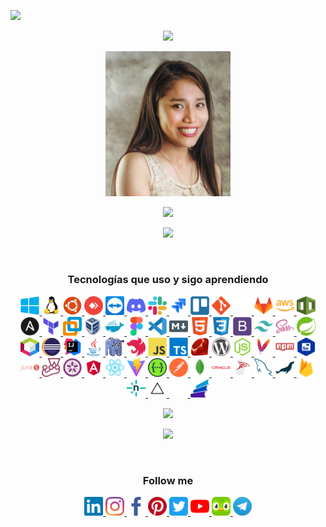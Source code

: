 <!--
### Hi there 👋
**sgcm14/sgcm14** is a ✨ _special_ ✨ repository because its `README.md` (this file) appears on your GitHub profile.

Here are some ideas to get you started:

- 🔭 I’m currently working on ...
- 🌱 I’m currently learning ...
- 👯 I’m looking to collaborate on ...
- 🤔 I’m looking for help with ...
- 💬 Ask me about ...
- 📫 How to reach me: ...
- 😄 Pronouns: ...
- ⚡ Fun fact: ...
-->
![](https://hit.yhype.me/github/profile?user_id=44757651)

<p align="center"><img src="https://readme-typing-svg.herokuapp.com/?color=%23F7479B&lines=Sammy+G.+Cantoral+Montejo+(sgcm14)"></p>

<p align="center"><a><img src="https://raw.githubusercontent.com/sgcm14/sgcm14/main/sammy.jpg" width="200"></a></p>

<p align="center"> <img src="https://readme-typing-svg.herokuapp.com/?color=%23F7479B&lines=Ing.+de+Sistemas+Colegiada;Frontend+Developer+-+Angular"></p>


<p align="center"><img src="https://profile-counter.glitch.me/{sgcm14}/count.svg"></p>

<br>

<h3 align="center">Tecnologías que uso y sigo aprendiendo</h3>

<p align="center">
    <a href="https://www.microsoft.com/es-es/windows" target="_blank">
        <img src="https://raw.githubusercontent.com/sgcm14/sgcm14/2eca8deae8152cdbf0de7e62aad2a0ce66ef687f/windows.svg" width="30" height="30"/>
    </a>
     <a href="https://www.linux.org/" target="_blank">
        <img src="https://raw.githubusercontent.com/sgcm14/sgcm14/2a0e18a15b68201c65a8335a3f3856f7947c48f4/linux.svg" width="30" height="30"/>
    </a>
    <a href="https://ubuntu.com/" target="_blank">
        <img src="https://raw.githubusercontent.com/sgcm14/sgcm14/c8b99481dda545c8a48e272303856b8ef59a8617/ubuntu.svg" width="30" height="30"/>
    </a>
    <a href="https://anydesk.com/es" target="_blank">
        <img src="https://raw.githubusercontent.com/sgcm14/sgcm14/34efc7c45a9551d48382bbf1a5a1e27780d833ad/anydesk.svg" width="30" height="30"/>
    </a>
    <a href="https://www.teamviewer.com/latam/" target="_blank">
        <img src="https://raw.githubusercontent.com/sgcm14/sgcm14/34efc7c45a9551d48382bbf1a5a1e27780d833ad/teamviewer.svg" width="30" height="30"/>
    </a>
    <a  href="https://discord.com/" target="_blank">
        <img src="https://raw.githubusercontent.com/sgcm14/sgcm14/f8d42a740e0318600b9ea357ca7dbb1b35af2986/discord.svg" width="30" height="30"/>
    </a>
    <a  href="https://slack.com/intl/es-la" target="_blank">
        <img src="https://raw.githubusercontent.com/sgcm14/sgcm14/f8d42a740e0318600b9ea357ca7dbb1b35af2986/slack.svg" width="30" height="30"/>
    </a>
    <a  href="https://www.atlassian.com/es/software/jira" target="_blank">
        <img src="https://raw.githubusercontent.com/sgcm14/sgcm14/e2f49d2d1074a3bbe81c4f2383fdd47d066407ee/jira.svg" width="30" height="30"/>
    </a>
    <a  href="https://trello.com/" target="_blank">
         <img src="https://raw.githubusercontent.com/sgcm14/sgcm14/a80baf5c49654c932c5ddf4b4e4a4c276dad9fc8/trello.svg" width="30" height="30"/>
    </a>
    <a href="https://git-scm.com/" target="_blank">
        <img src="https://raw.githubusercontent.com/sgcm14/sgcm14/2eca8deae8152cdbf0de7e62aad2a0ce66ef687f/git.svg" width="30" height="30"/>
    </a>
    <a  href="https://github.com/" target="_blank">
        <img src="https://raw.githubusercontent.com/sgcm14/sgcm14/main/github.png" width="30" height="30"/>
    </a>
    <a  href="https://about.gitlab.com/" target="_blank">
        <img src="https://raw.githubusercontent.com/sgcm14/sgcm14/1370a6504cb1cca5ffce0a3eb67cbbb2c637b09a/gitlab.svg" width="30" height="30"/>
    </a>
     <a  href="https://aws.amazon.com/es" target="_blank">
        <img src="https://raw.githubusercontent.com/sgcm14/sgcm14/25364b1024575618f7422ee7bdc62bab4d2afacd/amazonwebservice.svg" width="30" height="30"/>
    </a>
     <a  href="https://aws.amazon.com/es/cloudformation/" target="_blank">
        <img src="https://raw.githubusercontent.com/sgcm14/sgcm14/a161f9c0209a1facde1ed96efa061ceb26978a86/aws-cloudformation.svg" width="30" height="30"/>
    </a>
     <a  href="https://www.ansible.com" target="_blank">
        <img src="https://raw.githubusercontent.com/sgcm14/sgcm14/25364b1024575618f7422ee7bdc62bab4d2afacd/ansible.svg" width="30" height="30"/>
    </a>
    <a  href="https://www.terraform.io/" target="_blank">
        <img src="https://raw.githubusercontent.com/sgcm14/sgcm14/a161f9c0209a1facde1ed96efa061ceb26978a86/terraform.svg" width="30" height="30"/>
    </a>
    <a href="https://www.vmware.com/products/workstation-pro.html" target="_blank">
        <img src="https://raw.githubusercontent.com/sgcm14/sgcm14/main/vmware_workstation.png" width="30" height="30"/>
    </a>
    <a href="https://www.virtualbox.org/" target="_blank">
        <img src="https://raw.githubusercontent.com/sgcm14/sgcm14/main/virtualbox.png" width="30" height="30"/>
    </a>
    <a href="https://www.docker.com/" target="_blank">
        <img src="https://raw.githubusercontent.com/sgcm14/sgcm14/acdb820daea2f5102d843bdbd14ec582192088e9/docker.svg" width="30" height="30"/>
    </a>
    <a  href="https://www.figma.com/" target="_blank">
        <img src="https://raw.githubusercontent.com/sgcm14/sgcm14/1f6ed0fa04190e151fe7e8b11c443be87538cd27/figma.svg" width="30" height="30"/>
    </a>
    <a href="https://code.visualstudio.com/" target="_blank">
        <img src="https://raw.githubusercontent.com/sgcm14/sgcm14/1f6ed0fa04190e151fe7e8b11c443be87538cd27/vscode.svg" width="30" height="30"/>
    </a>
     <a href="https://markdown.es/" target="_blank">
        <img src="https://raw.githubusercontent.com/sgcm14/sgcm14/d458fb7ec3ade119c2480efee2fde0c1eb60a1eb/markdown.svg" width="30" height="30"/>
    </a>
    <a href="https://developer.mozilla.org/es/docs/Web/HTML" target="_blank">
        <img src="https://raw.githubusercontent.com/sgcm14/sgcm14/2eca8deae8152cdbf0de7e62aad2a0ce66ef687f/html5.svg" width="30" height="30"/>
    </a>
    <a href="https://developer.mozilla.org/es/docs/Web/CSS" target="_blank">
        <img src="https://raw.githubusercontent.com/sgcm14/sgcm14/2eca8deae8152cdbf0de7e62aad2a0ce66ef687f/css3.svg" width="30" height="30"/>
    </a>
    <a href="https://getbootstrap.com/" target="_blank">
        <img src="https://raw.githubusercontent.com/sgcm14/sgcm14/2eca8deae8152cdbf0de7e62aad2a0ce66ef687f/bootstrap.svg" width="30" height="30"/>
    </a>
    <a href="https://tailwindcss.com/" target="_blank">
        <img src="https://raw.githubusercontent.com/sgcm14/sgcm14/1f6ed0fa04190e151fe7e8b11c443be87538cd27/tailwindcss.svg" width="30" height="30"/>
    </a>
    <a href="https://sass-lang.com/" target="_blank">
        <img src="https://raw.githubusercontent.com/sgcm14/sgcm14/2eca8deae8152cdbf0de7e62aad2a0ce66ef687f/sass.svg" width="30" height="30"/>
    </a>
     <a href="https://spring.io/" target="_blank">
        <img src="https://raw.githubusercontent.com/sgcm14/sgcm14/e5f74fcfb5fc0f397ce38325c4c71da9bc5e1ffe/spring.svg" width="30" height="30"/>
    </a>
    <a href="https://netbeans.apache.org/" target="_blank">
        <img src="https://raw.githubusercontent.com/sgcm14/sgcm14/main/netbeans.png" width="30" height="30"/>
    </a>
    <a href="https://eclipseide.org/" target="_blank">
        <img src="https://raw.githubusercontent.com/sgcm14/sgcm14/2a0e18a15b68201c65a8335a3f3856f7947c48f4/eclipse.svg" width="30" height="30"/>
    </a>
    <a href="https://www.jetbrains.com/es-es/idea/" target="_blank">
        <img src="https://raw.githubusercontent.com/sgcm14/sgcm14/e5f74fcfb5fc0f397ce38325c4c71da9bc5e1ffe/intellij.svg" width="30" height="30"/>
    </a>
    <a href="https://www.java.com/es/" target="_blank">
        <img src="https://raw.githubusercontent.com/sgcm14/sgcm14/2eca8deae8152cdbf0de7e62aad2a0ce66ef687f/java.svg" width="30" height="30"/>
    </a>
    <a href="https://www.php.net/" target="_blank">
        <img src="https://raw.githubusercontent.com/sgcm14/sgcm14/main/php.png" width="30" height="30"/>
    </a>
     <a href="https://nestjs.com/" target="_blank">
        <img src="https://raw.githubusercontent.com/sgcm14/sgcm14/112e1f9243ea534c2e2c0a5e93b5b69be058ac09/nestjs.svg" width="30" height="30"/>
    </a>
    <a href="https://www.javascript.com/" target="_blank">
        <img src="https://raw.githubusercontent.com/sgcm14/sgcm14/2eca8deae8152cdbf0de7e62aad2a0ce66ef687f/javascript.svg" width="30" height="30"/>
    </a>
    <a href="https://www.typescriptlang.org/" target="_blank">
        <img src="https://raw.githubusercontent.com/sgcm14/sgcm14/1f6ed0fa04190e151fe7e8b11c443be87538cd27/typescript.svg" width="30" height="30"/>
    </a>
    <a href="https://www.ruby-lang.org/es/" target="_blank">
        <img src="https://raw.githubusercontent.com/sgcm14/sgcm14/1f6ed0fa04190e151fe7e8b11c443be87538cd27/ruby.svg" width="30" height="30"/>
    </a>
    <a href="https://wordpress.com/es" target="_blank">
        <img src="https://raw.githubusercontent.com/sgcm14/sgcm14/2eca8deae8152cdbf0de7e62aad2a0ce66ef687f/wordpress.svg" width="30" height="30"/>
    </a>
    <a href="https://nodejs.org/es/" target="_blank">
        <img src="https://raw.githubusercontent.com/sgcm14/sgcm14/2eca8deae8152cdbf0de7e62aad2a0ce66ef687f/nodejs.svg" width="30" height="30"/>
    </a>
    <a href="https://maven.apache.org/" target="_blank">
        <img src="https://raw.githubusercontent.com/sgcm14/sgcm14/e5f74fcfb5fc0f397ce38325c4c71da9bc5e1ffe/maven.svg" width="30" height="30"/>
    </a>
    <a href="https://www.npmjs.com/" target="_blank">
        <img src="https://raw.githubusercontent.com/sgcm14/sgcm14/2eca8deae8152cdbf0de7e62aad2a0ce66ef687f/npm.svg" width="30" height="30"/>
    </a>
    <a href="https://www.selenium.dev/" target="_blank">
        <img src="https://raw.githubusercontent.com/sgcm14/sgcm14/e0da7119bedf8b4961dc093d27ffb2dbffca79e3/selenium.svg" width="30" height="30"/>
    </a>
    <a href="https://junit.org/junit5/" target="_blank">
        <img src="https://raw.githubusercontent.com/sgcm14/sgcm14/8bd161dd7726f00d3c78b30728b17ad34fbe34f4/junit.svg" width="30" height="30"/>
    </a>
    <a href="https://jestjs.io/" target="_blank">
        <img src="https://raw.githubusercontent.com/sgcm14/sgcm14/1f6ed0fa04190e151fe7e8b11c443be87538cd27/jest.svg" width="30" height="30"/>
    </a>
    <a href="https://jasmine.github.io/" target="_blank">
        <img src="https://raw.githubusercontent.com/sgcm14/sgcm14/5603dedfd15e5269508547f309362e435800ecab/jasmine.svg" width="30" height="30"/>
    </a>
    <a href="https://angular.io/" target="_blank">
        <img src="https://raw.githubusercontent.com/sgcm14/sgcm14/ebfc24a69060c4b496ebd8b86a6fea561b9791d9/angular.svg" width="30" height="30"/>
    </a>
    <a href="https://es.react.dev/" target="_blank">
        <img src="https://raw.githubusercontent.com/sgcm14/sgcm14/1ce572a7a286fabdfb7c5095ccefefb8d40a36a5/react.svg"  width="30" height="30"/>
    </a>
     <a href="https://vitejs.dev/" target="_blank">
        <img src="https://raw.githubusercontent.com/sgcm14/sgcm14/40732a84ed78e8e2dd0125cf8f0ba1f1986cd37f/vitejs.svg"  width="30" height="30"/>
    </a>
     <a href="https://swagger.io/" target="_blank">
        <img src="https://raw.githubusercontent.com/sgcm14/sgcm14/cfb9861e7b01626b510fec846d0887fc920d1020/swagger.svg" width="30" height="30"/>
    </a>
    <a href="https://www.postman.com/" target="_blank">
        <img src="https://raw.githubusercontent.com/sgcm14/sgcm14/4f530977e8376afca1086d9ed8bc75c02c0fb56e/postman.svg" width="30" height="30"/>
    </a>
    <a href="https://www.mongodb.com/" target="_blank">
        <img src="https://raw.githubusercontent.com/sgcm14/sgcm14/e9eea351d25da370259752252f2adae4e9c0630a/mongodb.svg" width="30" height="30"/>
    </a>
    <a href="https://www.oracle.com/" target="_blank">
        <img src="https://raw.githubusercontent.com/sgcm14/sgcm14/001be83ae07157c725840d02fe8faac9b60be63a/oracle.svg" width="30" height="30"/>
    </a>
    <a href="https://www.microsoft.com/es-es/sql-server/sql-server-downloads" target="_blank">
        <img src="https://raw.githubusercontent.com/sgcm14/sgcm14/001be83ae07157c725840d02fe8faac9b60be63a/sql.svg" width="30" height="30"/>
    </a>
    <a href="https://www.mysql.com/" target="_blank">
        <img src="https://raw.githubusercontent.com/sgcm14/sgcm14/2eca8deae8152cdbf0de7e62aad2a0ce66ef687f/mysql.svg" width="30" height="30"/>
    </a>
     <a href="https://mariadb.org/" target="_blank">
        <img src="https://raw.githubusercontent.com/sgcm14/sgcm14/25364b1024575618f7422ee7bdc62bab4d2afacd/mariadb.svg" width="30" height="30"/>
    </a>
    <a href="https://firebase.google.com/" target="_blank">
        <img src="https://raw.githubusercontent.com/sgcm14/sgcm14/2eca8deae8152cdbf0de7e62aad2a0ce66ef687f/firebase.svg" width="30" height="30"/>
    </a>
    <a href="https://www.netlify.com/" target="_blank">
        <img src="https://raw.githubusercontent.com/sgcm14/sgcm14/ef22aefda52787fe378faf55d4041947330134bf/netlify.svg" width="30" height="30"/>
    </a>
     <a href="" target="_blank">
        <img src="https://raw.githubusercontent.com/sgcm14/sgcm14/ef22aefda52787fe378faf55d4041947330134bf/vercel.svg" width="30" height="30"/>
    </a>
    <a href="https://railway.app/" target="_blank">
        <img src="https://raw.githubusercontent.com/sgcm14/sgcm14/98924667584b83a301f3ad5c76761f82ab37a347/railway.svg" width="30" height="30"/>
    </a>
    <a href="https://www.growthbook.io/" target="_blank">
        <img src="https://raw.githubusercontent.com/sgcm14/sgcm14/70d7735dda1473e84b890980715ee6fb702001e0/growthbook.svg" width="30" height="30"/>
    </a>
</p>

<p align="center">
    <img src="https://github-readme-stats.vercel.app/api/top-langs/?username=sgcm14&langs_count=10&theme=dracula&layout=compact">
</p>

<p align="center">
    <img src="https://github-readme-stats.vercel.app/api?username=sgcm14&show_icons=true&theme=dracula"/>
</p>

<br>

<h3 align="center">Follow me</h3>

<p align="center">
      <a href="https://linkedin.com/in/sgcm14/" target="_blank">
        <img src="https://raw.githubusercontent.com/sgcm14/sgcm14/770666204fc98fec4546b9653966f6e16a7d97a8/linkedin.svg" height="30" width="30">
      </a>
      <a href="https://www.instagram.com/sgcm14/" target="_blank">
        <img  src="https://raw.githubusercontent.com/sgcm14/sgcm14/770666204fc98fec4546b9653966f6e16a7d97a8/instagram.svg" height="30" width="30">
      </a>
      <a href="https://www.facebook.com/sgcm14" target="_blank">
        <img src="https://raw.githubusercontent.com/sgcm14/sgcm14/770666204fc98fec4546b9653966f6e16a7d97a8/facebook.svg" height="30" width="30">
      </a>
      <a href="https://www.pinterest.com/sgcm14/" target="_blank">
        <img src="https://raw.githubusercontent.com/sgcm14/sgcm14/770666204fc98fec4546b9653966f6e16a7d97a8/pinterest.svg" height="30" width="30">
      </a>
      <a href="http://twitter.com/sgcm14" target="_blank">
        <img src="https://raw.githubusercontent.com/sgcm14/sgcm14/770666204fc98fec4546b9653966f6e16a7d97a8/twitter.svg" height="30" width="30">
      </a>
      <a href="https://youtube.com/sgcm14" target="_blank">
        <img src="https://raw.githubusercontent.com/sgcm14/sgcm14/770666204fc98fec4546b9653966f6e16a7d97a8/youtube.svg" height="30" width="30">
      </a>
      <a href="https://www.duolingo.com/profile/sgcm14" target="_blank">
        <img src="https://raw.githubusercontent.com/sgcm14/sgcm14/770666204fc98fec4546b9653966f6e16a7d97a8/duolingo.png" height="30" width="30">
      </a>
      <a href="https://t.me/sgcm14" target="_blank">
        <img src="https://raw.githubusercontent.com/sgcm14/sgcm14/770666204fc98fec4546b9653966f6e16a7d97a8/telegram.svg" height="30" width="30">
      </a>
</p>

